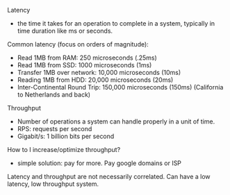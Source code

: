Latency

- the time it takes for an operation to complete in a system, typically in time duration like ms or seconds.

Common latency (focus on orders of magnitude):

- Read 1MB from RAM: 250 microseconds (.25ms)
- Read 1MB from SSD: 1000 microseconds (1ms)
- Transfer 1MB over network: 10,000 microseconds (10ms)
- Reading 1MB from HDD: 20,000 microseconds (20ms)
- Inter-Continental Round Trip: 150,000 microseconds (150ms) (California to Netherlands and back)

Throughput

- Number of operations a system can handle properly in a unit of time.
- RPS: requests per second
- Gigabit/s: 1 billion bits per second

How to I increase/optimize throughput?

- simple solution: pay for more. Pay google domains or ISP

Latency and throughput are not necessarily correlated. Can have a low latency, low throughput system.
